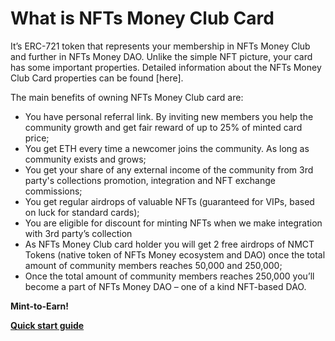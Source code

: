 # What is NFTs Money Club Card

It’s ERC-721 token that represents your membership in NFTs Money Club and further in NFTs Money DAO. Unlike the simple NFT picture, your card has some important properties. Detailed information about the NFTs Money Club Card properties can be found \[here].

The main benefits of owning NFTs Money Club card are:

* You have personal referral link. By inviting new members you help the community growth and get fair reward of up to 25% of minted card price;
* You get ETH every time a newcomer joins the community. As long as community exists and grows;
* You get your share of any external income of the community from 3rd party's collections promotion, integration and NFT exchange commissions;
* You get regular airdrops of valuable NFTs (guaranteed for VIPs, based on luck for standard cards);
* You are eligible for discount for minting NFTs when we make integration with 3rd party’s collection
* As NFTs Money Club card holder you will get 2 free airdrops of NMCT Tokens (native token of NFTs Money ecosystem and DAO) once the total amount of community members reaches 50,000 and 250,000;
* Once the total amount of community members reaches 250,000 you’ll become a part of NFTs Money DAO – one of a kind NFT-based DAO.

**Mint-to-Earn!**

[**Quick start guide**](getting-started.md)
